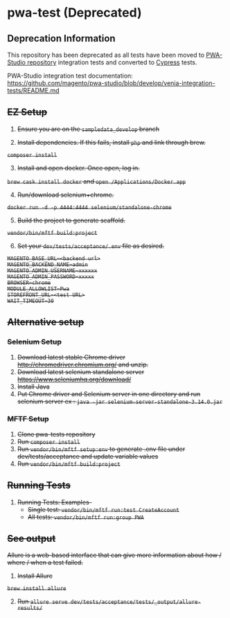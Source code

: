 # pwa-test (Deprecated)

## Deprecation Information

This repository has been deprecated as all tests have been moved to [PWA-Studio repository](https://github.com/magento/pwa-studio/tree/develop/venia-integration-tests) integration tests and converted to [Cypress](https://www.cypress.io/) tests. 

PWA-Studio integration test documentation: https://github.com/magento/pwa-studio/blob/develop/venia-integration-tests/README.md

<del>

## EZ Setup

1. Ensure you are on the `sampledata_develop` branch

2. Install dependencies. If this fails, install `php` and link through brew.

`composer install`

3. Install and open docker. Once open, log in.

`brew cask install docker` and `open /Applications/Docker.app`

4. Run/download selenium+chrome.

`docker run -d -p 4444:4444 selenium/standalone-chrome`

5. Build the project to generate scaffold.

`vendor/bin/mftf build:project`

6. Set your `dev/tests/acceptance/.env` file as desired.

```
MAGENTO_BASE_URL=<backend url>
MAGENTO_BACKEND_NAME=admin
MAGENTO_ADMIN_USERNAME=xxxxxx
MAGENTO_ADMIN_PASSWORD=xxxxx
BROWSER=chrome
MODULE_ALLOWLIST=Pwa
STOREFRONT_URL=<test URL>
WAIT_TIMEOUT=30
```

## Alternative setup

### Selenium Setup

1. Download latest stable Chrome driver http://chromedriver.chromium.org/ and unzip.
2. Download latest selenium standalone server https://www.seleniumhq.org/download/
3. Install Java
4. Put Chrome driver and Selenium server in one directory and run selenium server ex : `java -jar selenium-server-standalone-3.14.0.jar`

### MFTF Setup

1. Clone pwa-tests repository
2. Run `composer install`
3. Run `vendor/bin/mftf setup:env` to generate .env file under dev/tests/acceptance and update variable values
4. Run `vendor/bin/mftf build:project`

## Running Tests

1. Running Tests: Examples-
   - Single test: `vendor/bin/mftf run:test CreateAccount`
   - All tests: `vendor/bin/mftf run:group PWA`

## See output

Allure is a web-based interface that can give more information about how / where / when a test failed.

1. Install Allure

`brew install allure`

2. Run `allure serve dev/tests/acceptance/tests/_output/allure-results/`
